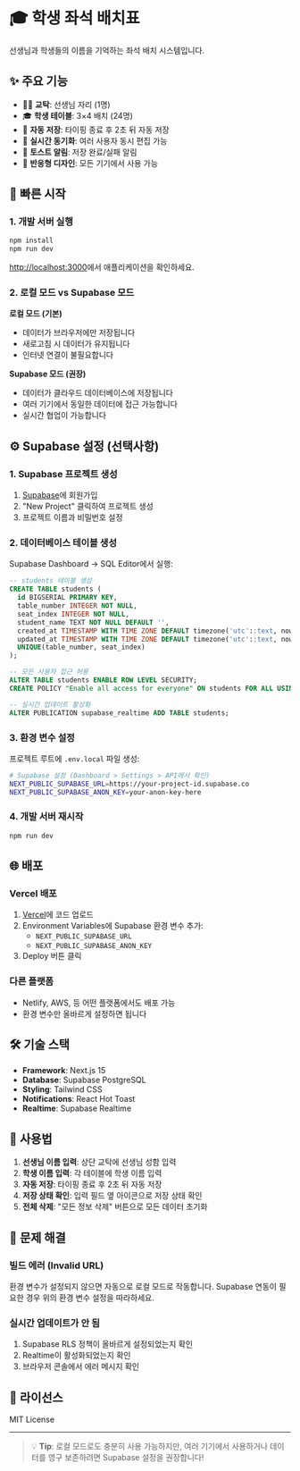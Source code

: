 # 🎓 학생 좌석 배치표

선생님과 학생들의 이름을 기억하는 좌석 배치 시스템입니다.

## ✨ 주요 기능

- 🧑‍🏫 **교탁**: 선생님 자리 (1명)
- 🎓 **학생 테이블**: 3×4 배치 (24명)
- 💾 **자동 저장**: 타이핑 종료 후 2초 뒤 자동 저장
- 🔄 **실시간 동기화**: 여러 사용자 동시 편집 가능
- 🍞 **토스트 알림**: 저장 완료/실패 알림
- 📱 **반응형 디자인**: 모든 기기에서 사용 가능

## 🚀 빠른 시작

### 1. 개발 서버 실행

```bash
npm install
npm run dev
```

[http://localhost:3000](http://localhost:3000)에서 애플리케이션을 확인하세요.

### 2. 로컬 모드 vs Supabase 모드

**로컬 모드 (기본)**

- 데이터가 브라우저에만 저장됩니다
- 새로고침 시 데이터가 유지됩니다
- 인터넷 연결이 불필요합니다

**Supabase 모드 (권장)**

- 데이터가 클라우드 데이터베이스에 저장됩니다
- 여러 기기에서 동일한 데이터에 접근 가능합니다
- 실시간 협업이 가능합니다

## ⚙️ Supabase 설정 (선택사항)

### 1. Supabase 프로젝트 생성

1. [Supabase](https://supabase.com)에 회원가입
2. "New Project" 클릭하여 프로젝트 생성
3. 프로젝트 이름과 비밀번호 설정

### 2. 데이터베이스 테이블 생성

Supabase Dashboard → SQL Editor에서 실행:

```sql
-- students 테이블 생성
CREATE TABLE students (
  id BIGSERIAL PRIMARY KEY,
  table_number INTEGER NOT NULL,
  seat_index INTEGER NOT NULL,
  student_name TEXT NOT NULL DEFAULT '',
  created_at TIMESTAMP WITH TIME ZONE DEFAULT timezone('utc'::text, now()) NOT NULL,
  updated_at TIMESTAMP WITH TIME ZONE DEFAULT timezone('utc'::text, now()) NOT NULL,
  UNIQUE(table_number, seat_index)
);

-- 모든 사용자 접근 허용
ALTER TABLE students ENABLE ROW LEVEL SECURITY;
CREATE POLICY "Enable all access for everyone" ON students FOR ALL USING (true);

-- 실시간 업데이트 활성화
ALTER PUBLICATION supabase_realtime ADD TABLE students;
```

### 3. 환경 변수 설정

프로젝트 루트에 `.env.local` 파일 생성:

```bash
# Supabase 설정 (Dashboard > Settings > API에서 확인)
NEXT_PUBLIC_SUPABASE_URL=https://your-project-id.supabase.co
NEXT_PUBLIC_SUPABASE_ANON_KEY=your-anon-key-here
```

### 4. 개발 서버 재시작

```bash
npm run dev
```

## 🌐 배포

### Vercel 배포

1. [Vercel](https://vercel.com)에 코드 업로드
2. Environment Variables에 Supabase 환경 변수 추가:
   - `NEXT_PUBLIC_SUPABASE_URL`
   - `NEXT_PUBLIC_SUPABASE_ANON_KEY`
3. Deploy 버튼 클릭

### 다른 플랫폼

- Netlify, AWS, 등 어떤 플랫폼에서도 배포 가능
- 환경 변수만 올바르게 설정하면 됩니다

## 🛠️ 기술 스택

- **Framework**: Next.js 15
- **Database**: Supabase PostgreSQL
- **Styling**: Tailwind CSS
- **Notifications**: React Hot Toast
- **Realtime**: Supabase Realtime

## 📖 사용법

1. **선생님 이름 입력**: 상단 교탁에 선생님 성함 입력
2. **학생 이름 입력**: 각 테이블에 학생 이름 입력
3. **자동 저장**: 타이핑 종료 후 2초 뒤 자동 저장
4. **저장 상태 확인**: 입력 필드 옆 아이콘으로 저장 상태 확인
5. **전체 삭제**: "모든 정보 삭제" 버튼으로 모든 데이터 초기화

## 🔧 문제 해결

### 빌드 에러 (Invalid URL)

환경 변수가 설정되지 않으면 자동으로 로컬 모드로 작동합니다. Supabase 연동이 필요한 경우 위의 환경 변수 설정을 따라하세요.

### 실시간 업데이트가 안 됨

1. Supabase RLS 정책이 올바르게 설정되었는지 확인
2. Realtime이 활성화되었는지 확인
3. 브라우저 콘솔에서 에러 메시지 확인

## 📄 라이선스

MIT License

---

> 💡 **Tip**: 로컬 모드로도 충분히 사용 가능하지만, 여러 기기에서 사용하거나 데이터를 영구 보존하려면 Supabase 설정을 권장합니다!
